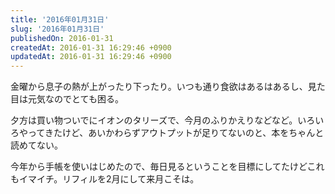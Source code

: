```yaml
---
title: '2016年01月31日'
slug: '2016年01月31日'
publishedOn: 2016-01-31
createdAt: 2016-01-31 16:29:46 +0900
updatedAt: 2016-01-31 16:29:46 +0900
---
```

金曜から息子の熱が上がったり下ったり。いつも通り食欲はあるはあるし、見た目は元気なのでとても困る。

夕方は買い物ついでにイオンのタリーズで、今月のふりかえりなどなど。いろいろやってきたけど、あいかわらずアウトプットが足りてないのと、本をちゃんと読めてない。

今年から手帳を使いはじめたので、毎日見るということを目標にしてたけどこれもイマイチ。リフィルを2月にして来月こそは。
